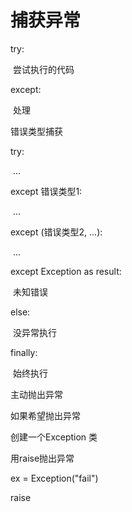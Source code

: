 # 捕获异常

try:

​	尝试执行的代码

except:

​	处理



错误类型捕获

try:

​	...

except 错误类型1:

​	...

except (错误类型2, ...):

​	...

except Exception as result:

​	未知错误

else:

​	没异常执行

finally:

​	始终执行





主动抛出异常



如果希望抛出异常

创建一个Exception 类

用raise抛出异常



ex = Exception("fail")

raise